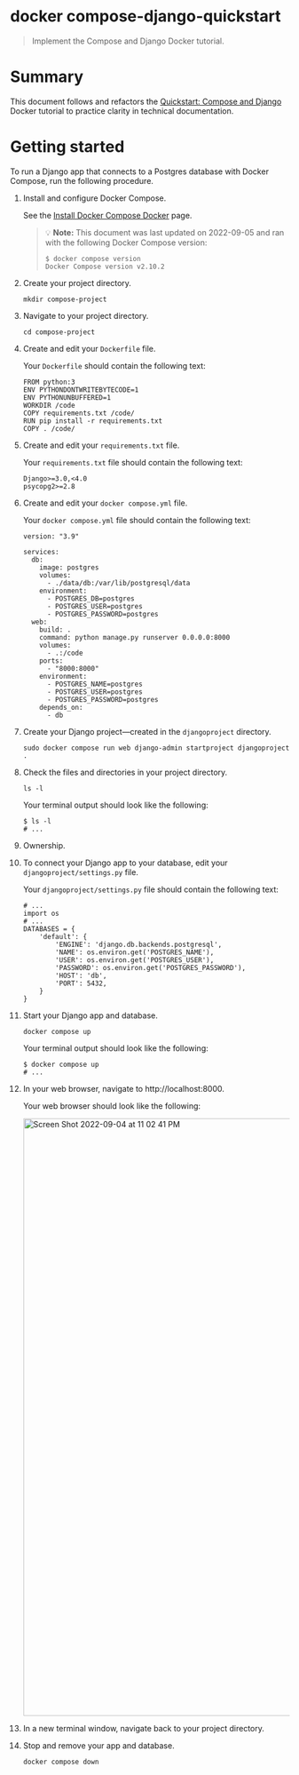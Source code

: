 # docker compose-django-quickstart

> Implement the Compose and Django Docker tutorial.

# Summary

This document follows and refactors the [Quickstart: Compose and Django](https://docs.docker.com/samples/django/) Docker tutorial to practice clarity in technical documentation.

# Getting started

To run a Django app that connects to a Postgres database with Docker Compose, run the following procedure.

1. Install and configure Docker Compose.

   See the [Install Docker Compose Docker](https://docs.docker.com/compose/install/) page.

   > :bulb: **Note:** This document was last updated on 2022-09-05 and ran with the following Docker Compose version:
   >```
   >$ docker compose version
   >Docker Compose version v2.10.2
   >```

1. Create your project directory.

   ```
   mkdir compose-project
   ```

1. Navigate to your project directory.

   ```
   cd compose-project
   ```

1. Create and edit your `Dockerfile` file.

   Your `Dockerfile` should contain the following text:

   ```
   FROM python:3
   ENV PYTHONDONTWRITEBYTECODE=1
   ENV PYTHONUNBUFFERED=1
   WORKDIR /code
   COPY requirements.txt /code/
   RUN pip install -r requirements.txt
   COPY . /code/
   ```

1. Create and edit your `requirements.txt` file.

   Your `requirements.txt` file should contain the following text:

   ```
   Django>=3.0,<4.0
   psycopg2>=2.8
   ```

1. Create and edit your `docker compose.yml` file.

   Your `docker compose.yml` file should contain the following text:

   ```
   version: "3.9"
   
   services:
     db:
       image: postgres
       volumes:
         - ./data/db:/var/lib/postgresql/data
       environment:
         - POSTGRES_DB=postgres
         - POSTGRES_USER=postgres
         - POSTGRES_PASSWORD=postgres
     web:
       build: .
       command: python manage.py runserver 0.0.0.0:8000
       volumes:
         - .:/code
       ports:
         - "8000:8000"
       environment:
         - POSTGRES_NAME=postgres
         - POSTGRES_USER=postgres
         - POSTGRES_PASSWORD=postgres
       depends_on:
         - db
   ```

1. Create your Django project—created in the `djangoproject` directory.

   ```
   sudo docker compose run web django-admin startproject djangoproject .
   ```

1. Check the files and directories in your project directory.

   ```
   ls -l
   ```

   Your terminal output should look like the following:

   ```
   $ ls -l
   # ...
   ```

1. Ownership.

1. To connect your Django app to your database, edit your `djangoproject/settings.py` file.

   Your `djangoproject/settings.py` file should contain the following text:

   ```
   # ...
   import os
   # ...
   DATABASES = {
       'default': {
           'ENGINE': 'django.db.backends.postgresql',
           'NAME': os.environ.get('POSTGRES_NAME'),
           'USER': os.environ.get('POSTGRES_USER'),
           'PASSWORD': os.environ.get('POSTGRES_PASSWORD'),
           'HOST': 'db',
           'PORT': 5432,
       }
   }
   ```

1. Start your Django app and database.

   ```
   docker compose up
   ```

   Your terminal output should look like the following:

   ```
   $ docker compose up
   # ...
   ```

1. In your web browser, navigate to http://localhost:8000.

   Your web browser should look like the following:

   <img width="1076" alt="Screen Shot 2022-09-04 at 11 02 41 PM" src="https://user-images.githubusercontent.com/5590632/188371428-95c66f36-d860-415b-93ab-a67e9dbbfb28.png">

1. In a new terminal window, navigate back to your project directory.

1. Stop and remove your app and database.

   ```
   docker compose down
   ```

